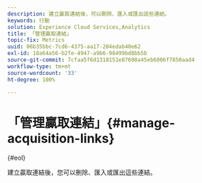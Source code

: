 ```yaml
---
description: 建立贏取連結後，可以刪除、匯入或匯出這些連結。
keywords: 行動
solution: Experience Cloud Services,Analytics
title: 「管理贏取連結」
topic-fix: Metrics
uuid: 06b35bbc-7cd6-4375-aa17-204edab40e62
exl-id: 18a64a56-b2fe-4947-a9b6-98499bd8bb5b
source-git-commit: 7cfaa5f6d1318151e87698a45eb6006f7850aad4
workflow-type: tm+mt
source-wordcount: '33'
ht-degree: 100%

---
```


# 「管理贏取連結」{#manage-acquisition-links}

{#eol}

建立贏取連結後，您可以刪除、匯入或匯出這些連結。
